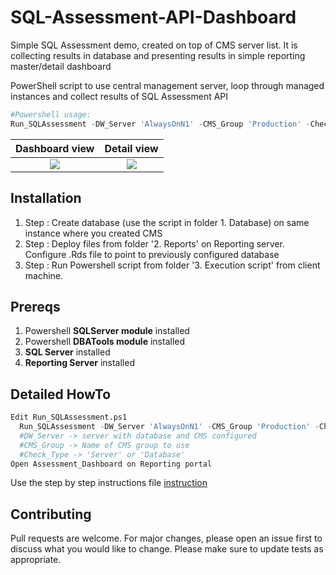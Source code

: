 # SQL-Assessment-API-Dashboard
Simple SQL Assessment demo, created on top of CMS server list. It is collecting results in database and presenting results in simple reporting master/detail dashboard

PowerShell script to use central management server, loop through managed instances and collect results of SQL Assessment API   



```powershell
#Powershell usage:
Run_SQLAssessment -DW_Server 'AlwaysOnN1' -CMS_Group 'Production' -Check_Type 'Server'
```

Dashboard view             |  Detail view
:-------------------------:|:-------------------------:
![](https://github.com/Petar-T/SQL-Assessment-API-Dashboard/blob/master/Instructions/Dashboard.JPG)  |  ![](https://github.com/Petar-T/SQL-Assessment-API-Dashboard/blob/master/Instructions/Dashboard2.JPG)

## Installation

1. Step : Create database (use the script in folder 1. Database) on same instance where you created CMS
2. Step : Deploy files from folder '2. Reports' on Reporting server. Configure .Rds file to point to previously configured database
3. Step : Run Powershell script from folder '3. Execution script' from client machine.


## Prereqs

1. Powershell **SQLServer module** installed
2. Powershell **DBATools module** installed
3. **SQL Server** installed
4. **Reporting Server** installed 


## Detailed HowTo

```python
Edit Run_SQLAssessment.ps1
  Run_SQLAssessment -DW_Server 'AlwaysOnN1' -CMS_Group 'Production' -Check_Type 'Server'
  #DW_Server -> server with database and CMS configured
  #CMS_Group -> Name of CMS group to use 
  #Check_Type -> 'Server' or 'Database' 
Open Assessment_Dashboard on Reporting portal   
```

Use the step by step instructions file  [instruction](https://github.com/Petar-T/SQL-Assessment-API-Dashboard/blob/master/Instructions/User_Manual.docx) 

## Contributing
Pull requests are welcome. For major changes, please open an issue first to discuss what you would like to change.
Please make sure to update tests as appropriate.

